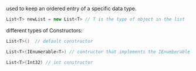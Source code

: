used to keep an ordered entry of a specific data type.

```c#
List<T> newList = new List<T> // T is the type of object in the list
```

different types of Constructors:

```c#
List<T>()  // default constructor

List<T>(IEnumerable<T>) // contructor that implements the IEnumberable interface

List<T>(Int32) // int constructor
```